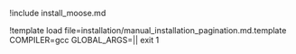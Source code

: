 !include install_moose.md

!template load file=installation/manual_installation_pagination.md.template COMPILER=gcc GLOBAL_ARGS=|| exit 1
